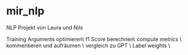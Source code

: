 # mir_nlp
NLP Projekt von Laura und Nils 


Training Arguments optimieren\\
f1 Score berechnen\\
compute metrics \\
kommentieren und aufräumen \\
vergleich zu GPT \\
Label weights \\
